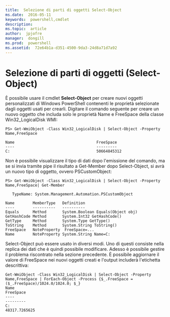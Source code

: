 ```yaml
---
title:  Selezione di parti di oggetti Select-Object 
ms.date:  2016-05-11
keywords:  powershell,cmdlet
description:  
ms.topic:  article
author:  jpjofre
manager:  dongill
ms.prod:  powershell
ms.assetid:  72e64b1a-d351-4500-9da3-24d8a71d7a92
---
```


# Selezione di parti di oggetti (Select-Object)
È possibile usare il cmdlet **Select-Object** per creare nuovi oggetti personalizzati di Windows PowerShell contenenti le proprietà selezionate dagli oggetti usati per crearli. Digitare il comando seguente per creare un nuovo oggetto che includa solo le proprietà Name e FreeSpace della classe Win32_LogicalDisk WMI:

```
PS> Get-WmiObject -Class Win32_LogicalDisk | Select-Object -Property Name,FreeSpace

Name                                    FreeSpace
----                                    ---------
C:                                      50664845312
```

Non è possibile visualizzare il tipo di dati dopo l'emissione del comando, ma se si invia tramite pipe il risultato a Get-Member dopo Select-Object, si avrà un nuovo tipo di oggetto, ovvero PSCustomObject:

```
PS> Get-WmiObject -Class Win32_LogicalDisk | Select-Object -Property Name,FreeSpace| Get-Member

   TypeName: System.Management.Automation.PSCustomObject

Name        MemberType   Definition
----        ----------   ----------
Equals      Method       System.Boolean Equals(Object obj)
GetHashCode Method       System.Int32 GetHashCode()
GetType     Method       System.Type GetType()
ToString    Method       System.String ToString()
FreeSpace   NoteProperty  FreeSpace=...
Name        NoteProperty System.String Name=C:
```

Select-Object può essere usato in diversi modi. Uno di questi consiste nella replica dei dati che è quindi possibile modificare. Adesso è possibile gestire il problema riscontrato nella sezione precedente. È possibile aggiornare il valore di FreeSpace nei nuovi oggetti creati e l'output includerà l'etichetta descrittiva:

```
Get-WmiObject -Class Win32_LogicalDisk | Select-Object -Property Name,FreeSpace | ForEach-Object -Process {$_.FreeSpace = ($_.FreeSpace)/1024.0/1024.0; $_}
Name                                                                  FreeSpace
----                                                                  ---------
C:                                                                48317.7265625
```



<!--HONumber=May16_HO2-->


